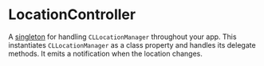 # LocationController

A [singleton](http://en.wikipedia.org/wiki/Singleton_pattern) for handling `CLLocationManager` throughout your app.  This instantiates `CLLocationManager` as a class property and handles its delegate methods.  It emits a notification when the location changes.
